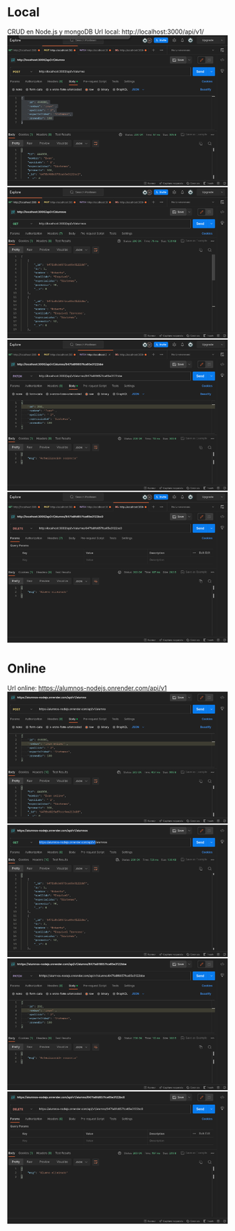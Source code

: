 # Local
CRUD en Node.js y mongoDB
Url local: http://localhost:3000/api/v1/
![C](./uploads/img/1%20Crud.png)
![R](./uploads/img/2%20cRud.png)
![U](./uploads/img/3%20crUd.png)
![D](./uploads/img/4%20cruD.png)

# Online
Url online: https://alumnos-nodejs.onrender.com/api/v1
![C](./uploads/img/Crud%20online.png)
![R](./uploads/img/cRud%20online.png)
![U](./uploads/img/crUd%20online.png)
![D](./uploads/img/cruD%20online.png)
